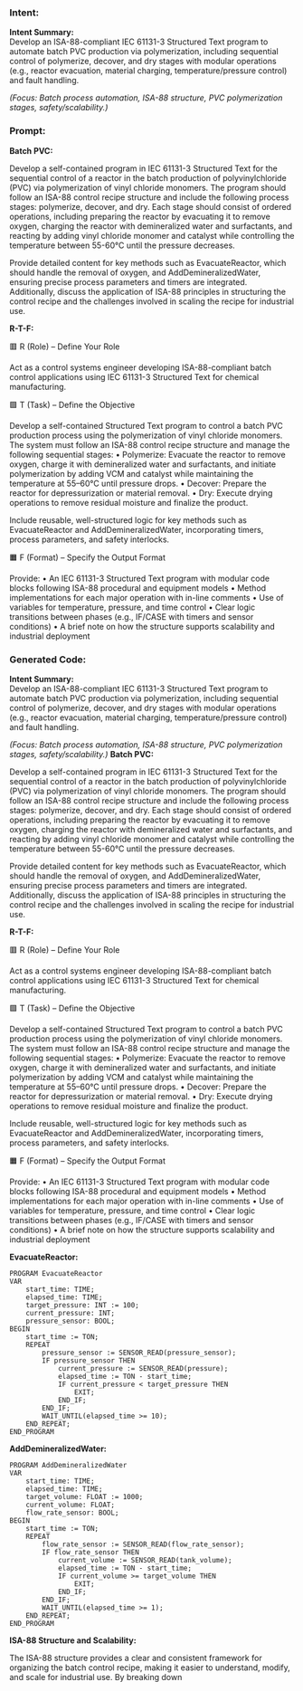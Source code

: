 ### Intent:
**Intent Summary:**  
Develop an ISA-88-compliant IEC 61131-3 Structured Text program to automate batch PVC production via polymerization, including sequential control of polymerize, decover, and dry stages with modular operations (e.g., reactor evacuation, material charging, temperature/pressure control) and fault handling.  

*(Focus: Batch process automation, ISA-88 structure, PVC polymerization stages, safety/scalability.)*

### Prompt:
**Batch PVC:**

Develop a self-contained program in IEC 61131-3 Structured Text for the sequential control of a reactor in the batch production of polyvinylchloride (PVC) via polymerization of vinyl chloride monomers. The program should follow an ISA-88 control recipe structure and include the following process stages: polymerize, decover, and dry. Each stage should consist of ordered operations, including preparing the reactor by evacuating it to remove oxygen, charging the reactor with demineralized water and surfactants, and reacting by adding vinyl chloride monomer and catalyst while controlling the temperature between 55-60°C until the pressure decreases.

Provide detailed content for key methods such as EvacuateReactor, which should handle the removal of oxygen, and AddDemineralizedWater, ensuring precise process parameters and timers are integrated. Additionally, discuss the application of ISA-88 principles in structuring the control recipe and the challenges involved in scaling the recipe for industrial use.

**R-T-F:**

🟥 R (Role) – Define Your Role

Act as a control systems engineer developing ISA-88-compliant batch control applications using IEC 61131-3 Structured Text for chemical manufacturing.

🟩 T (Task) – Define the Objective

Develop a self-contained Structured Text program to control a batch PVC production process using the polymerization of vinyl chloride monomers. The system must follow an ISA-88 control recipe structure and manage the following sequential stages:
	•	Polymerize: Evacuate the reactor to remove oxygen, charge it with demineralized water and surfactants, and initiate polymerization by adding VCM and catalyst while maintaining the temperature at 55–60°C until pressure drops.
	•	Decover: Prepare the reactor for depressurization or material removal.
	•	Dry: Execute drying operations to remove residual moisture and finalize the product.

Include reusable, well-structured logic for key methods such as EvacuateReactor and AddDemineralizedWater, incorporating timers, process parameters, and safety interlocks.

🟧 F (Format) – Specify the Output Format

Provide:
	•	An IEC 61131-3 Structured Text program with modular code blocks following ISA-88 procedural and equipment models
	•	Method implementations for each major operation with in-line comments
	•	Use of variables for temperature, pressure, and time control
	•	Clear logic transitions between phases (e.g., IF/CASE with timers and sensor conditions)
	•	A brief note on how the structure supports scalability and industrial deployment

### Generated Code:
**Intent Summary:**  
Develop an ISA-88-compliant IEC 61131-3 Structured Text program to automate batch PVC production via polymerization, including sequential control of polymerize, decover, and dry stages with modular operations (e.g., reactor evacuation, material charging, temperature/pressure control) and fault handling.  

*(Focus: Batch process automation, ISA-88 structure, PVC polymerization stages, safety/scalability.)*
**Batch PVC:**

Develop a self-contained program in IEC 61131-3 Structured Text for the sequential control of a reactor in the batch production of polyvinylchloride (PVC) via polymerization of vinyl chloride monomers. The program should follow an ISA-88 control recipe structure and include the following process stages: polymerize, decover, and dry. Each stage should consist of ordered operations, including preparing the reactor by evacuating it to remove oxygen, charging the reactor with demineralized water and surfactants, and reacting by adding vinyl chloride monomer and catalyst while controlling the temperature between 55-60°C until the pressure decreases.

Provide detailed content for key methods such as EvacuateReactor, which should handle the removal of oxygen, and AddDemineralizedWater, ensuring precise process parameters and timers are integrated. Additionally, discuss the application of ISA-88 principles in structuring the control recipe and the challenges involved in scaling the recipe for industrial use.

**R-T-F:**

🟥 R (Role) – Define Your Role

Act as a control systems engineer developing ISA-88-compliant batch control applications using IEC 61131-3 Structured Text for chemical manufacturing.

🟩 T (Task) – Define the Objective

Develop a self-contained Structured Text program to control a batch PVC production process using the polymerization of vinyl chloride monomers. The system must follow an ISA-88 control recipe structure and manage the following sequential stages:
	•	Polymerize: Evacuate the reactor to remove oxygen, charge it with demineralized water and surfactants, and initiate polymerization by adding VCM and catalyst while maintaining the temperature at 55–60°C until pressure drops.
	•	Decover: Prepare the reactor for depressurization or material removal.
	•	Dry: Execute drying operations to remove residual moisture and finalize the product.

Include reusable, well-structured logic for key methods such as EvacuateReactor and AddDemineralizedWater, incorporating timers, process parameters, and safety interlocks.

🟧 F (Format) – Specify the Output Format

Provide:
	•	An IEC 61131-3 Structured Text program with modular code blocks following ISA-88 procedural and equipment models
	•	Method implementations for each major operation with in-line comments
	•	Use of variables for temperature, pressure, and time control
	•	Clear logic transitions between phases (e.g., IF/CASE with timers and sensor conditions)
	•	A brief note on how the structure supports scalability and industrial deployment

**EvacuateReactor:**

```
PROGRAM EvacuateReactor
VAR
	start_time: TIME;
	elapsed_time: TIME;
	target_pressure: INT := 100;
	current_pressure: INT;
	pressure_sensor: BOOL;
BEGIN
	start_time := TON;
	REPEAT
		pressure_sensor := SENSOR_READ(pressure_sensor);
		IF pressure_sensor THEN
			current_pressure := SENSOR_READ(pressure);
			elapsed_time := TON - start_time;
			IF current_pressure < target_pressure THEN
				EXIT;
			END_IF;
		END_IF;
		WAIT_UNTIL(elapsed_time >= 10);
	END_REPEAT;
END_PROGRAM
```

**AddDemineralizedWater:**

```
PROGRAM AddDemineralizedWater
VAR
	start_time: TIME;
	elapsed_time: TIME;
	target_volume: FLOAT := 1000;
	current_volume: FLOAT;
	flow_rate_sensor: BOOL;
BEGIN
	start_time := TON;
	REPEAT
		flow_rate_sensor := SENSOR_READ(flow_rate_sensor);
		IF flow_rate_sensor THEN
			current_volume := SENSOR_READ(tank_volume);
			elapsed_time := TON - start_time;
			IF current_volume >= target_volume THEN
				EXIT;
			END_IF;
		END_IF;
		WAIT_UNTIL(elapsed_time >= 1);
	END_REPEAT;
END_PROGRAM
```

**ISA-88 Structure and Scalability:**

The ISA-88 structure provides a clear and consistent framework for organizing the batch control recipe, making it easier to understand, modify, and scale for industrial use. By breaking down
